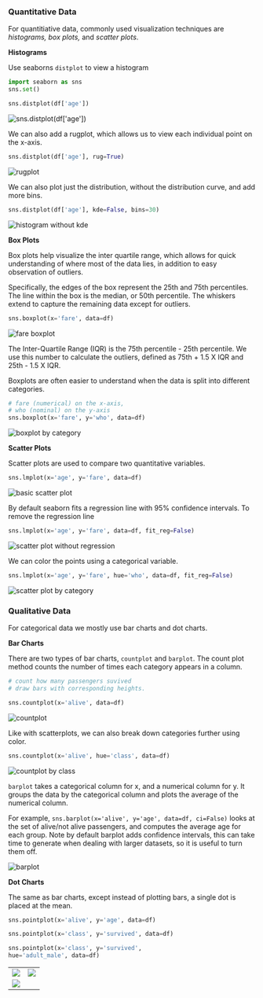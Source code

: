 ### Quantitative Data

For quantitiative data, commonly used visualization techniques are *histograms, box plots,* and *scatter plots*.

**Histograms**

Use seaborns `distplot` to view a histogram

```python
import seaborn as sns
sns.set()

sns.distplot(df['age'])
```

![sns.distplot(df['age'])](https://www.textbook.ds100.org/_images/viz_quantitative_7_0.png)

We can also add a rugplot, which allows us to view each individual point on the x-axis.

```python
sns.distplot(df['age'], rug=True)
```

![rugplot](https://www.textbook.ds100.org/_images/viz_quantitative_9_0.png)

We can also plot just the distribution, without the distribution curve, and add more bins.

```python
sns.distplot(df['age'], kde=False, bins=30)
```

![histogram without kde](https://www.textbook.ds100.org/_images/viz_quantitative_11_0.png)

**Box Plots**

Box plots help visualize the inter quartile range, which allows for quick understanding of where most of the data lies, in addition to easy observation of outliers. 

Specifically, the edges of the box represent the 25th and 75th percentiles. The line within the box is the median, or 50th percentile. The whiskers extend to capture the remaining data except for outliers.

```python
sns.boxplot(x='fare', data=df)
```

![fare boxplot](https://www.textbook.ds100.org/_images/viz_quantitative_13_0.png)

The Inter-Quartile Range (IQR) is the 75th percentile - 25th percentile. We use this number to calculate the outliers, defined as 75th + 1.5 X IQR and 25th - 1.5 X IQR.

Boxplots are often easier to understand when the data is split into different categories.

```python
# fare (numerical) on the x-axis,
# who (nominal) on the y-axis
sns.boxplot(x='fare', y='who', data=df)
```

![boxplot by category](https://www.textbook.ds100.org/_images/viz_quantitative_19_0.png)


**Scatter Plots**

Scatter plots are used to compare two quantitative variables. 

```python
sns.lmplot(x='age', y='fare', data=df)
```

![basic scatter plot](https://www.textbook.ds100.org/_images/viz_quantitative_25_0.png)

By default seaborn fits a regression line with 95% confidence intervals. To remove the regression line

```python
sns.lmplot(x='age', y='fare', data=df, fit_reg=False)
```

![scatter plot without regression](https://www.textbook.ds100.org/_images/viz_quantitative_27_0.png)

We can color the points using a categorical variable.

```python
sns.lmplot(x='age', y='fare', hue='who', data=df, fit_reg=False)
```

![scatter plot by category](https://www.textbook.ds100.org/_images/viz_quantitative_29_0.png)

### Qualitative Data

For categorical data we mostly use bar charts and dot charts.

**Bar Charts**

There are two types of bar charts, `countplot` and `barplot`. The count plot method counts the number of times each category appears in a column.

```python
# count how many passengers suvived
# draw bars with corresponding heights.

sns.countplot(x='alive', data=df)
```

![countplot](https://www.textbook.ds100.org/_images/viz_qualitative_5_0.png)

Like with scatterplots, we can also break down categories further using color.

```python
sns.countplot(x='alive', hue='class', data=df)
```

![countplot by class](https://www.textbook.ds100.org/_images/viz_qualitative_7_0.png)

`barplot` takes a categorical column for x, and a numerical column for y. It groups the data by the categorical column and plots the average of the numerical column. 

For example, `sns.barplot(x='alive', y='age', data=df, ci=False)` looks at the set of alive/not alive passengers, and computes the average age for each group. Note by default barplot adds confidence intervals, this can take time to generate when dealing with larger datasets, so it is useful to turn them off.

![barplot](https://www.textbook.ds100.org/_images/viz_qualitative_9_0.png)

**Dot Charts**

The same as bar charts, except instead of plotting bars, a single dot is placed at the mean. 

```python
sns.pointplot(x='alive', y='age', data=df)

sns.pointplot(x='class', y='survived', data=df)

sns.pointplot(x='class', y='survived',
hue='adult_male', data=df)
```

|	|	|
|:-------:|:--------:|
| ![](https://www.textbook.ds100.org/_images/viz_qualitative_15_0.png) |	![](https://www.textbook.ds100.org/_images/viz_qualitative_17_0.png)|
| ![](https://www.textbook.ds100.org/_images/viz_qualitative_18_0.png) | |
